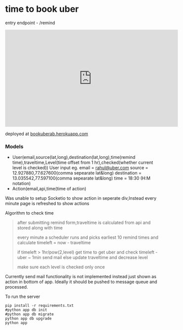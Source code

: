 # time to book uber

entry endpoint - /remind

<iframe width="560" height="315" src="https://www.youtube.com/embed/GP2zdStdiVc" frameborder="0" allow="accelerometer; autoplay; clipboard-write; encrypted-media; gyroscope; picture-in-picture" allowfullscreen></iframe>

deployed at [bookuberab.herokuapp.com](https://bookuberab.herokuapp.com/remind)

### Models
- User(email,source(lat,long),destination(lat,long),time(remind time),traveltime,Level(time offset from 1 hr),checked(whether current level is checked))
User input eg.
email = rahul@uber.com
source = 12.927880,77.627600(comma sepearate lat&long)
destination = 13.035542,77.597100(comma sepearate lat&long)
time = 18:30 (H:M notation)
- Action(email,api,time(time of action)

Was unable to setup Socketio to show action in seperate div,Instead every minute page is refreshed to show actions

Algorithm to check time
> after submitting remind form,traveltime is calculated from api and stored along with time
>
>every minute a scheduler runs and picks earliest 10 remind times and calculate
>timeleft = now - traveltime
>
>if timeleft > 1hr/pow(2,level)
>get time to get uber and check timeleft - uber ~ 1min send mail
>else
>update traveltime and decrease level
>
>make sure each level is checked only once

Currently send mail functionality is not implemented instead just shown as action in 
bottom of app.
Ideally it should be pushed to message queue and processed.

To run the server

    pip install -r requirements.txt
    #python app db init
    #python app db migrate
    python app db upgrade
    python app
